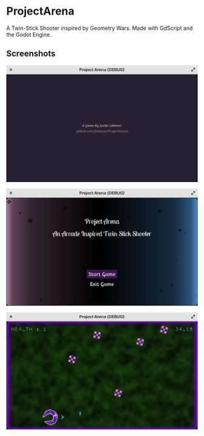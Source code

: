 # ProjectArena

A Twin-Stick Shooter inspired by Geometry Wars. Made with GdScript and the Godot Engine.

## Screenshots 
![List Name Editing](https://github.com/jlahman/ProjectArena/blob/main/screenshots/intro_sh.png)

![List Name Editing](https://github.com/jlahman/ProjectArena/blob/main/screenshots/TitleScreen.png)

![List Name Editing](https://github.com/jlahman/ProjectArena/blob/main/screenshots/projectarena_sh.png)
